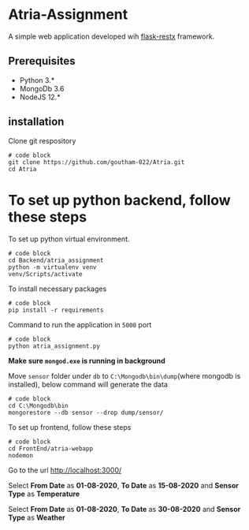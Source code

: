 # Atria-Assignment

A simple web application developed wih [flask-restx](https://github.com/python-restx/flask-restx) framework.

## Prerequisites

* Python 3.*
* MongoDb 3.6
* NodeJS 12.*

## installation

Clone git respository

```
# code block
git clone https://github.com/goutham-022/Atria.git
cd Atria
```

# To set up python backend, follow these steps

To set up python virtual environment.

```
# code block
cd Backend/atria_assignment
python -m virtualenv venv
venv/Scripts/activate
```

To install necessary packages
```
# code block
pip install -r requirements
```
Command to run the application in `5000` port
```
# code block
python atria_assignment.py
```

**Make sure `mongod.exe` is running in background**

Move `sensor` folder under `db` to `C:\Mongodb\bin\dump`(where mongodb is installed), below command will generate the data

```
# code block
cd C:\Mongodb\bin
mongorestore --db sensor --drop dump/sensor/
```

To set up frontend, follow these steps

```
# code block
cd FrontEnd/atria-webapp
nodemon
```

Go to the url [http://localhost:3000/](http://localhost:3000/)



Select **From Date** as **01-08-2020**, **To Date** as **15-08-2020** and **Sensor Type** as **Temperature**


Select **From Date** as **01-08-2020**, **To Date** as **30-08-2020** and **Sensor Type** as **Weather**